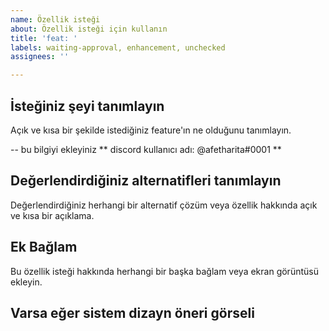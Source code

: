 ```yaml
---
name: Özellik isteği
about: Özellik isteği için kullanın
title: 'feat: '
labels: waiting-approval, enhancement, unchecked 
assignees: ''

---
```


## İsteğiniz şeyi tanımlayın 
Açık ve kısa bir şekilde istediğiniz feature'ın ne olduğunu tanımlayın.

-- bu bilgiyi ekleyiniz
** discord kullanıcı adı: @afetharita#0001 **

## Değerlendirdiğiniz alternatifleri tanımlayın
Değerlendirdiğiniz herhangi bir alternatif çözüm veya özellik hakkında açık ve kısa bir açıklama.

## Ek Bağlam
Bu özellik isteği hakkında herhangi bir başka bağlam veya ekran görüntüsü ekleyin.

## Varsa eğer sistem dizayn öneri görseli